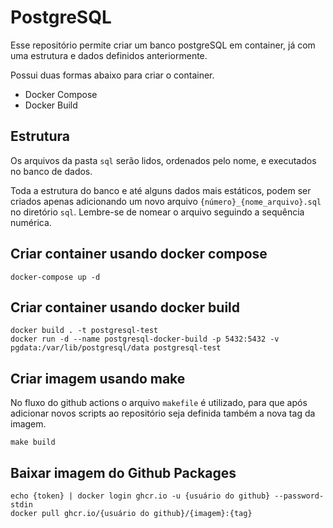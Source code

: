 # PostgreSQL
Esse repositório permite criar um banco postgreSQL em container, já com uma estrutura e dados definidos anteriormente.

Possui duas formas abaixo para criar o container. 
* Docker Compose
* Docker Build

## Estrutura
Os arquivos da pasta `sql` serão lidos, ordenados pelo nome, e executados no banco de dados.

Toda a estrutura do banco e até alguns dados mais estáticos, podem ser criados apenas adicionando um novo arquivo `{número}_{nome_arquivo}.sql` no diretório `sql`. Lembre-se de nomear o arquivo seguindo a sequência numérica.

## Criar container usando docker compose
```
docker-compose up -d
```

## Criar container usando docker build
```
docker build . -t postgresql-test
docker run -d --name postgresql-docker-build -p 5432:5432 -v pgdata:/var/lib/postgresql/data postgresql-test
```

## Criar imagem usando make
No fluxo do github actions o arquivo `makefile` é utilizado, para que após adicionar novos scripts ao repositório seja definida também a nova tag da imagem.
```
make build
```

## Baixar imagem do Github Packages
```
echo {token} | docker login ghcr.io -u {usuário do github} --password-stdin
docker pull ghcr.io/{usuário do github}/{imagem}:{tag}
```